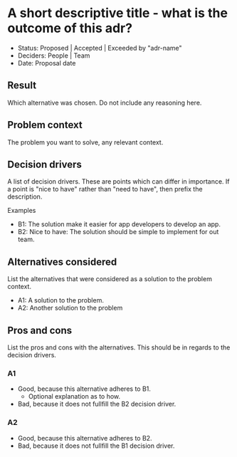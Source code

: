 # A short descriptive title - what is the outcome of this adr?

-   Status: Proposed | Accepted | Exceeded by "adr-name"
-   Deciders: People | Team
-   Date: Proposal date

## Result

Which alternative was chosen. Do not include any reasoning here.

## Problem context

The problem you want to solve, any relevant context.

## Decision drivers

A list of decision drivers. These are points which can differ in importance. If a point is "nice to have" rather than
"need to have", then prefix the description.

Examples

-   B1: The solution make it easier for app developers to develop an app.
-   B2: Nice to have: The solution should be simple to implement for out team.

## Alternatives considered

List the alternatives that were considered as a solution to the problem context.

-   A1: A solution to the problem.
-   A2: Another solution to the problem

## Pros and cons

List the pros and cons with the alternatives. This should be in regards to the decision drivers.

### A1

-   Good, because this alternative adheres to B1.
    -   Optional explanation as to how.
-   Bad, because it does not fullfill the B2 decision driver.

### A2

-   Good, because this alternative adheres to B2.
-   Bad, because it does not fullfill the B1 decision driver.
